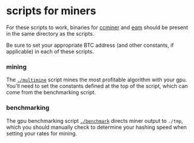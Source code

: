 # scripts for miners

For these scripts to work, binaries for
[ccminer](https://github.com/tpruvot/ccminer) and
[eqm](https://github.com/nicehash/nheqminer) should be present in the same
directory as the scripts.

Be sure to set your appropriate BTC address (and other constants, if
applicable) in each of these scripts.

### mining

The [`./multimine`](./multimine) script mines the most profitable algorithm
with your gpu. You'll need to set the constants defined at the top of the
script, which can come from the benchmarking script.

### benchmarking

The gpu benchmarking script [`./benchmark`](./benchmark) directs miner
output to `./tmp`, which you should manually check to determine your hashing
speed when setting your rates for mining.
